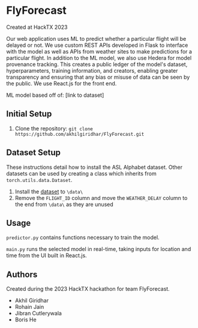 # FlyForecast
Created at HackTX 2023


Our web application uses ML to predict whether a particular flight will be delayed or not. We use custom REST APIs developed in Flask to interface with the model as well as APIs from weather sites to make predictions for a particular flight. In addition to the ML model, we also use Hedera for model provenance tracking. This creates a public ledger of the model's dataset, hyperparameters, training information, and creators, enabling greater transparency and ensuring that any bias or misuse of data can be seen by the public. We use React.js for the front end.

ML model based off of: [link to dataset]


## Initial Setup

1. Clone the repository: `git clone https://github.com/akhilgiridhar/FlyForecast.git`

## Dataset Setup

These instructions detail how to install the ASL Alphabet dataset. 
Other datasets can be used by creating a class which inherits from `torch.utils.data.Dataset`.

1. Install the [dataset](https://github.com/nitilaksha1/Analysis-of-Flight-Delay-and-Weather-Dataset/blob/master/machine-learning/Flight-weather-delay-correlation-data.csv) to `\data\`
2. Remove the `FLIGHT_ID` column and move the  `WEATHER_DELAY` column to the end from `\data\` as they are unused 

## Usage

`predictor.py` contains functions necessary to train the model.

`main.py` runs the selected model in real-time, taking inputs for location and time from the UI built in React.js.

## Authors
Created during the 2023 HackTX hackathon for team FlyForecast.
- Akhil Giridhar
- Rohain Jain
- Jibran Cutlerywala
- Boris He

